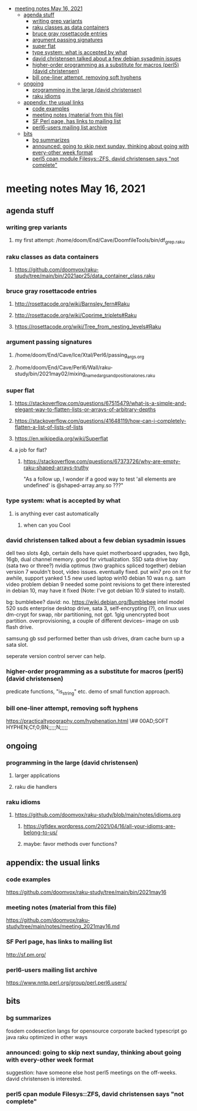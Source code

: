 - [meeting notes May 16, 2021](#org5f81063)
  - [agenda stuff](#org188f30a)
    - [writing grep variants](#org5c02e49)
    - [raku classes as data containers](#orge3568fc)
    - [bruce gray rosettacode entries](#orgbd6fdca)
    - [argument passing signatures](#orgcf9fdf6)
    - [super flat](#org981b47c)
    - [type system: what is accepted by what](#org9d79b47)
    - [david christensen talked about a few debian sysadmin issues](#org575bf93)
    - [higher-order programming as a substitute for macros (perl5)  (david christensen)](#org8c18237)
    - [bill one-liner attempt, removing soft hyphens](#org4f2c728)
  - [ongoing](#orgd232131)
    - [programming in the large (david christensen)](#orgd3b2623)
    - [raku idioms](#org51c5032)
  - [appendix: the usual links](#orgb8842e5)
    - [code examples](#orgf207ab7)
    - [meeting notes (material from this file)](#org06c21ac)
    - [SF Perl page, has links to mailing list](#orgdfe4ab4)
    - [perl6-users mailing list archive](#orge256b12)
  - [bits](#orgcb3a418)
    - [bg summarizes](#orgb51de84)
    - [announced: going to skip next sunday, thinking about going with every-other week format](#org0f36d59)
    - [perl5 cpan module  Filesys::ZFS, david christensen says "not complete"](#org9ac3feb)


<a id="org5f81063"></a>

# meeting notes May 16, 2021


<a id="org188f30a"></a>

## agenda stuff


<a id="org5c02e49"></a>

### writing grep variants

1.  my first attempt: /home/doom/End/Cave/DoomfileTools/bin/df<sub>grep.raku</sub>


<a id="orge3568fc"></a>

### raku classes as data containers

1.  <https://github.com/doomvox/raku-study/tree/main/bin/2021apr25/data_container_class.raku>


<a id="orgbd6fdca"></a>

### bruce gray rosettacode entries

1.  <http://rosettacode.org/wiki/Barnsley_fern#Raku>

2.  <http://rosettacode.org/wiki/Coprime_triplets#Raku>

3.  <https://rosettacode.org/wiki/Tree_from_nesting_levels#Raku>


<a id="orgcf9fdf6"></a>

### argument passing signatures

1.  /home/doom/End/Cave/Ice/Xtal/Perl6/passing<sub>args.org</sub>

2.  /home/doom/End/Cave/Perl6/Wall/raku-study/bin/2021may02/mixing<sub>named</sub><sub>args</sub><sub>and</sub><sub>positional</sub><sub>ones.raku</sub>


<a id="org981b47c"></a>

### super flat

1.  <https://stackoverflow.com/questions/67515479/what-is-a-simple-and-elegant-way-to-flatten-lists-or-arrays-of-arbitrary-depths>

2.  <https://stackoverflow.com/questions/41648119/how-can-i-completely-flatten-a-list-of-lists-of-lists>

3.  <https://en.wikipedia.org/wiki/Superflat>

4.  a job for flat?

    1.  <https://stackoverflow.com/questions/67373726/why-are-empty-raku-shaped-arrays-truthy>
    
        "As a follow up, I wonder if a good way to test 'all elements are undefined' is @shaped-array.any.so ???"


<a id="org9d79b47"></a>

### type system: what is accepted by what

1.  is anything ever cast automatically

    1.  when can you Cool


<a id="org575bf93"></a>

### david christensen talked about a few debian sysadmin issues

dell two slots 4gb, certain dells have quiet motherboard upgrades, two 8gb, 16gb, dual channel memory. good for virtualization. SSD sata drive bay (sata two or three?) nvidia optimus (two graphics spliced together) debian version 7 wouldn't boot, video issues. eventually fixed. put win7 pro on it for awhile, support yanked 1.5 new used laptop win10 debian 10 was n.g. sam video problem debian 9 needed some point revisions to get there interested in debian 10, may have it fixed (Note: I've got debian 10.9 slated to install).

bg: bumblebee? david: no. <https://wiki.debian.org/Bumblebee> intel model 520 ssds enterprise desktop drive, sata 3, self-encrypting (?), on linux uses dm-crypt for swap, nbr partitioning, not gpt. 1gig unencrypted boot partition. overprovisioning, a couple of different devices&#x2013; image on usb flash drive.

samsung gb ssd performed better than usb drives, dram cache burn up a sata slot.

seperate version control server can help.


<a id="org8c18237"></a>

### higher-order programming as a substitute for macros (perl5)  (david christensen)

predicate functions, "is<sub>string</sub>" etc. demo of small function approach.


<a id="org4f2c728"></a>

### bill one-liner attempt, removing soft hyphens

<https://practicaltypography.com/hyphenation.html> \\## 00AD;SOFT HYPHEN;Cf;0;BN;;;;;N;;;;;


<a id="orgd232131"></a>

## ongoing


<a id="orgd3b2623"></a>

### programming in the large (david christensen)

1.  larger applications

2.  raku die handlers


<a id="org51c5032"></a>

### raku idioms

1.  <https://github.com/doomvox/raku-study/blob/main/notes/idioms.org>

    1.  <https://gfldex.wordpress.com/2021/04/16/all-your-idioms-are-belong-to-us/>
    
    2.  maybe: favor methods over functions?


<a id="orgb8842e5"></a>

## appendix: the usual links


<a id="orgf207ab7"></a>

### code examples

<https://github.com/doomvox/raku-study/tree/main/bin/2021may16>


<a id="org06c21ac"></a>

### meeting notes (material from this file)

<https://github.com/doomvox/raku-study/tree/main/notes/meeting_2021may16.md>


<a id="orgdfe4ab4"></a>

### SF Perl page, has links to mailing list

<http://sf.pm.org/>


<a id="orge256b12"></a>

### perl6-users mailing list archive

<https://www.nntp.perl.org/group/perl.perl6.users/>


<a id="orgcb3a418"></a>

## bits


<a id="orgb51de84"></a>

### bg summarizes

fosdem codesection langs for opensource corporate backed typescript go java raku optimized in other ways


<a id="org0f36d59"></a>

### announced: going to skip next sunday, thinking about going with every-other week format

suggestion: have someone else host perl5 meetings on the off-weeks. david christensen is interested.


<a id="org9ac3feb"></a>

### perl5 cpan module  Filesys::ZFS, david christensen says "not complete"

